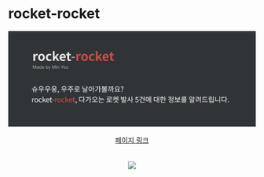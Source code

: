 # rocket-rocket

![main](main.png)
<p align="center">
  <a href="https://rocket.minyou.us">페이지 링크</a> <br> <br> <br>
  <a href="https://hits.seeyoufarm.com"><img src="https://hits.seeyoufarm.com/api/count/incr/badge.svg?url=https%3A%2F%2Fgithub.com%2Fmin-uuu%2Frocket-rocket&count_bg=%23B0E1E7&title_bg=%23AEAEAE&icon=&icon_color=%23000000&title=%EB%B0%A9%EB%AC%B8%EC%9E%90%EC%88%98&edge_flat=false"/></a>
</p> 


